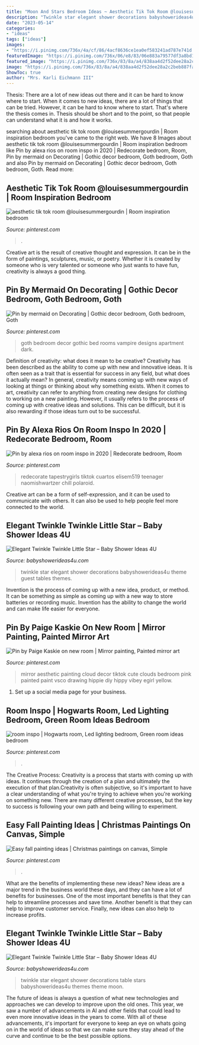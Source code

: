 ```yaml
---
title: "Moon And Stars Bedroom Ideas ~ Aesthetic Tik Tok Room @louisesummergourdin"
description: "Twinkle star elegant shower decorations babyshowerideas4u theme guest tables themes"
date: "2023-05-14"
categories:
- "ideas"
tags: ["ideas"]
images:
- "https://i.pinimg.com/736x/4a/cf/86/4acf8636ce1ea0ef583241ad787e741d.jpg"
featuredImage: "https://i.pinimg.com/736x/06/e8/83/06e883a79577df3a8bd130d66ea16c37.jpg"
featured_image: "https://i.pinimg.com/736x/83/8a/a4/838aa4d2f52dee28a2c2beb887faf13b.jpg"
image: "https://i.pinimg.com/736x/83/8a/a4/838aa4d2f52dee28a2c2beb887faf13b.jpg"
ShowToc: true
author: "Mrs. Karli Eichmann III"
---
```



Thesis: There are a lot of new ideas out there and it can be hard to know where to start.
When it comes to new ideas, there are a lot of things that can be tried. However, it can be hard to know where to start. That's where the thesis comes in. Thesis should be short and to the point, so that people can understand what it is and how it works.

	

		
searching about aesthetic tik tok room @louisesummergourdin | Room inspiration bedroom you've came to the right web. We have 8 Images about aesthetic tik tok room @louisesummergourdin | Room inspiration bedroom like Pin by alexa rios on room inspo in 2020 | Redecorate bedroom, Room, Pin by mermaid on Decorating | Gothic decor bedroom, Goth bedroom, Goth and also Pin by mermaid on Decorating | Gothic decor bedroom, Goth bedroom, Goth. Read more:
		
    
## Aesthetic Tik Tok Room @louisesummergourdin | Room Inspiration Bedroom

<img loading=lazy src="https://i.pinimg.com/736x/a9/dd/a2/a9dda245e484ea9d11efcee3bc1b6837.jpg" onerror="this.onerror=null;this.src='https://tse4.mm.bing.net/th?id=OIP.CQWEc4W1QfRbqMzSel5FcwHaLh&amp;pid=15.1';" alt="aesthetic tik tok room @louisesummergourdin | Room inspiration bedroom">

_Source: pinterest.com_

>. 

	

Creative art is the result of creative thought and expression. It can be in the form of paintings, sculptures, music, or poetry. Whether it is created by someone who is very talented or someone who just wants to have fun, creativity is always a good thing.

    
## Pin By Mermaid On Decorating | Gothic Decor Bedroom, Goth Bedroom, Goth

<img loading=lazy src="https://i.pinimg.com/736x/06/e8/83/06e883a79577df3a8bd130d66ea16c37.jpg" onerror="this.onerror=null;this.src='https://tse2.mm.bing.net/th?id=OIP.serPISA_gvi8-ybFd4uCjAHaJQ&amp;pid=15.1';" alt="Pin by mermaid on Decorating | Gothic decor bedroom, Goth bedroom, Goth">

_Source: pinterest.com_

>goth bedroom decor gothic bed rooms vampire designs apartment dark. 

	

Definition of creativity: what does it mean to be creative?
Creativity has been described as the ability to come up with new and innovative ideas. It is often seen as a trait that is essential for success in any field, but what does it actually mean? In general, creativity means coming up with new ways of looking at things or thinking about why something exists. When it comes to art, creativity can refer to anything from creating new designs for clothing to working on a new painting. However, it usually refers to the process of coming up with creative ideas and solutions. This can be difficult, but it is also rewarding if those ideas turn out to be successful.

    
## Pin By Alexa Rios On Room Inspo In 2020 | Redecorate Bedroom, Room

<img loading=lazy src="https://i.pinimg.com/736x/83/8a/a4/838aa4d2f52dee28a2c2beb887faf13b.jpg" onerror="this.onerror=null;this.src='https://tse1.mm.bing.net/th?id=OIP.T9d0tWHFXTBnsXPfgY0xMwHaNp&amp;pid=15.1';" alt="Pin by alexa rios on room inspo in 2020 | Redecorate bedroom, Room">

_Source: pinterest.com_

>redecorate tapestrygirls tiktok cuartos elisem519 teenager naomishwartzer chill polaroid. 

	

Creative art can be a form of self-expression, and it can be used to communicate with others. It can also be used to help people feel more connected to the world.

    
## Elegant Twinkle Twinkle Little Star – Baby Shower Ideas 4U

<img loading=lazy src="https://babyshowerideas4u.com/wp-content/uploads/2016/05/Elegant-Twinkle-Twinkle-Little-Star-Guest-Tables.jpg" onerror="this.onerror=null;this.src='https://tse2.mm.bing.net/th?id=OIP.TVE2LD3Vku8SF8CDCYd0DAHaKr&amp;pid=15.1';" alt="Elegant Twinkle Twinkle Little Star – Baby Shower Ideas 4U">

_Source: babyshowerideas4u.com_

>twinkle star elegant shower decorations babyshowerideas4u theme guest tables themes. 

	

Invention is the process of coming up with a new idea, product, or method. It can be something as simple as coming up with a new way to store batteries or recording music. Invention has the ability to change the world and can make life easier for everyone.

    
## Pin By Paige Kaskie On New Room | Mirror Painting, Painted Mirror Art

<img loading=lazy src="https://i.pinimg.com/736x/41/53/6a/41536abfe5f0e57fa2184c8d365fff00.jpg" onerror="this.onerror=null;this.src='https://tse2.mm.bing.net/th?id=OIP._tjU2N7pw87vdcDgZOZbFAHaNL&amp;pid=15.1';" alt="Pin by Paige Kaskie on new room | Mirror painting, Painted mirror art">

_Source: pinterest.com_

>mirror aesthetic painting cloud decor tiktok cute clouds bedroom pink painted paint vsco drawing hippie diy hippy vibey egirl yellow. 

	

1. Set up a social media page for your business.

    
## Room Inspo | Hogwarts Room, Led Lighting Bedroom, Green Room Ideas Bedroom

<img loading=lazy src="https://i.pinimg.com/736x/4a/cf/86/4acf8636ce1ea0ef583241ad787e741d.jpg" onerror="this.onerror=null;this.src='https://tse3.mm.bing.net/th?id=OIP.iK-f_69gC0OERj-jct8kdAHaN8&amp;pid=15.1';" alt="room inspo | Hogwarts room, Led lighting bedroom, Green room ideas bedroom">

_Source: pinterest.com_

>. 

	

The Creative Process:
Creativity is a process that starts with coming up with ideas. It continues through the creation of a plan and ultimately the execution of that plan.Creativity is often subjective, so it's important to have a clear understanding of what you're trying to achieve when you're working on something new. There are many different creative processes, but the key to success is following your own path and being willing to experiment.

    
## Easy Fall Painting Ideas | Christmas Paintings On Canvas, Simple

<img loading=lazy src="https://i.pinimg.com/736x/f0/6b/b1/f06bb174976756b34c619c7289440938.jpg" onerror="this.onerror=null;this.src='https://tse3.mm.bing.net/th?id=OIP.JsUCx6uNQl5WPI3shmb4zwHaJ4&amp;pid=15.1';" alt="Easy fall painting ideas | Christmas paintings on canvas, Simple">

_Source: pinterest.com_

>. 

	

What are the benefits of implementing these new ideas?
New ideas are a major trend in the business world these days, and they can have a lot of benefits for businesses. One of the most important benefits is that they can help to streamline processes and save time. Another benefit is that they can help to improve customer service. Finally, new ideas can also help to increase profits.

    
## Elegant Twinkle Twinkle Little Star – Baby Shower Ideas 4U

<img loading=lazy src="https://babyshowerideas4u.com/wp-content/uploads/2016/05/Elegant-Twinkle-Twinkle-Little-Star-Dessert-Table.jpg" onerror="this.onerror=null;this.src='https://tse2.mm.bing.net/th?id=OIP.yxIvIYul5EtSJVgAmAzlewHaHS&amp;pid=15.1';" alt="Elegant Twinkle Twinkle Little Star – Baby Shower Ideas 4U">

_Source: babyshowerideas4u.com_

>twinkle star elegant shower decorations table stars babyshowerideas4u themes theme moon. 

	

The future of ideas is always a question of what new technologies and approaches we can develop to improve upon the old ones. This year, we saw a number of advancements in AI and other fields that could lead to even more innovative ideas in the years to come. With all of these advancements, it's important for everyone to keep an eye on whats going on in the world of ideas so that we can make sure they stay ahead of the curve and continue to be the best possible options.

